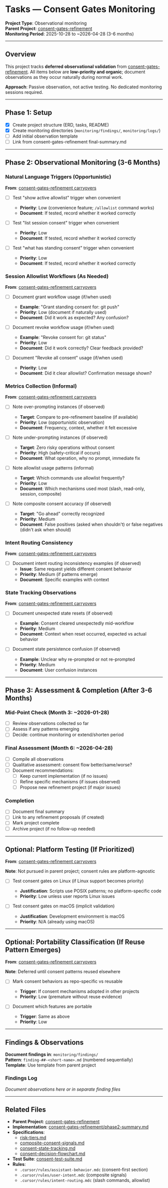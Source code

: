 # Tasks — Consent Gates Monitoring

**Project Type**: Observational monitoring  
**Parent Project**: [consent-gates-refinement](../consent-gates-refinement/)  
**Monitoring Period**: 2025-10-28 to ~2026-04-28 (3-6 months)

---

## Overview

This project tracks **deferred observational validation** from [consent-gates-refinement](../consent-gates-refinement/final-summary.md#what-was-deferred-carryovers). All items below are **low-priority and organic**; document observations as they occur naturally during normal work.

**Approach**: Passive observation, not active testing. No dedicated monitoring sessions required.

---

## Phase 1: Setup

- [x] Create project structure (ERD, tasks, README)
- [x] Create monitoring directories (`monitoring/findings/`, `monitoring/logs/`)
- [ ] Add initial observation template
- [ ] Link from consent-gates-refinement final-summary.md

---

## Phase 2: Observational Monitoring (3-6 Months)

### Natural Language Triggers (Opportunistic)

**From**: [consent-gates-refinement carryovers](../consent-gates-refinement/tasks.md#real-session-testing-low-priority)

- [ ] Test "show active allowlist" trigger when convenient
  - **Priority**: Low (convenience feature; `/allowlist` command works)
  - **Document**: If tested, record whether it worked correctly
- [ ] Test "list session consent" trigger when convenient

  - **Priority**: Low
  - **Document**: If tested, record whether it worked correctly

- [ ] Test "what has standing consent" trigger when convenient
  - **Priority**: Low
  - **Document**: If tested, record whether it worked correctly

### Session Allowlist Workflows (As Needed)

**From**: [consent-gates-refinement carryovers](../consent-gates-refinement/tasks.md#real-session-testing-low-priority)

- [ ] Document grant workflow usage (if/when used)

  - **Example**: "Grant standing consent for: git push"
  - **Priority**: Low (document if naturally used)
  - **Document**: Did it work as expected? Any confusion?

- [ ] Document revoke workflow usage (if/when used)

  - **Example**: "Revoke consent for: git status"
  - **Priority**: Low
  - **Document**: Did it work correctly? Clear feedback provided?

- [ ] Document "Revoke all consent" usage (if/when used)
  - **Priority**: Low
  - **Document**: Did it clear allowlist? Confirmation message shown?

### Metrics Collection (Informal)

**From**: [consent-gates-refinement carryovers](../consent-gates-refinement/tasks.md#metrics-collection-observational)

- [ ] Note over-prompting instances (if observed)

  - **Target**: Compare to pre-refinement baseline (if available)
  - **Priority**: Low (opportunistic observation)
  - **Document**: Frequency, context, whether it felt excessive

- [ ] Note under-prompting instances (if observed)

  - **Target**: Zero risky operations without consent
  - **Priority**: High (safety-critical if occurs)
  - **Document**: What operation, why no prompt, immediate fix

- [ ] Note allowlist usage patterns (informal)

  - **Target**: Which commands use allowlist frequently?
  - **Priority**: Low
  - **Document**: Which mechanisms used most (slash, read-only, session, composite)

- [ ] Note composite consent accuracy (if observed)
  - **Target**: "Go ahead" correctly recognized
  - **Priority**: Medium
  - **Document**: False positives (asked when shouldn't) or false negatives (didn't ask when should)

### Intent Routing Consistency

**From**: [consent-gates-refinement carryovers](../consent-gates-refinement/tasks.md#real-session-testing-low-priority)

- [ ] Document intent routing inconsistency examples (if observed)
  - **Issue**: Same request yields different consent behavior
  - **Priority**: Medium (if patterns emerge)
  - **Document**: Specific examples with context

### State Tracking Observations

**From**: [consent-gates-refinement carryovers](../consent-gates-refinement/tasks.md#metrics-collection-observational)

- [ ] Document unexpected state resets (if observed)

  - **Example**: Consent cleared unexpectedly mid-workflow
  - **Priority**: Medium
  - **Document**: Context when reset occurred, expected vs actual behavior

- [ ] Document state persistence confusion (if observed)
  - **Example**: Unclear why re-prompted or not re-prompted
  - **Priority**: Medium
  - **Document**: User confusion instances

---

## Phase 3: Assessment & Completion (After 3-6 Months)

### Mid-Point Check (Month 3: ~2026-01-28)

- [ ] Review observations collected so far
- [ ] Assess if any patterns emerging
- [ ] Decide: continue monitoring or extend/shorten period

### Final Assessment (Month 6: ~2026-04-28)

- [ ] Compile all observations
- [ ] Qualitative assessment: consent flow better/same/worse?
- [ ] Document recommendations:
  - [ ] Keep current implementation (if no issues)
  - [ ] Refine specific mechanisms (if issues observed)
  - [ ] Propose new refinement project (if major issues)

### Completion

- [ ] Document final summary
- [ ] Link to any refinement proposals (if created)
- [ ] Mark project complete
- [ ] Archive project (if no follow-up needed)

---

## Optional: Platform Testing (If Prioritized)

**From**: [consent-gates-refinement carryovers](../consent-gates-refinement/tasks.md#platform-testing-optional-scope)

**Note**: Not pursued in parent project; consent rules are platform-agnostic

- [ ] Test consent gates on Linux (if Linux support becomes priority)

  - **Justification**: Scripts use POSIX patterns; no platform-specific code
  - **Priority**: Low unless user reports Linux issues

- [ ] Test consent gates on macOS (implicit validation)
  - **Justification**: Development environment is macOS
  - **Priority**: N/A (already using macOS)

---

## Optional: Portability Classification (If Reuse Pattern Emerges)

**From**: [consent-gates-refinement carryovers](../consent-gates-refinement/tasks.md#documentation-updates-optional-scope)

**Note**: Deferred until consent patterns reused elsewhere

- [ ] Mark consent behaviors as repo-specific vs reusable

  - **Trigger**: If consent mechanisms adopted in other projects
  - **Priority**: Low (premature without reuse evidence)

- [ ] Document which features are portable
  - **Trigger**: Same as above
  - **Priority**: Low

---

## Findings & Observations

**Document findings in**: `monitoring/findings/`  
**Pattern**: `finding-##-<short-name>.md` (numbered sequentially)  
**Template**: Use template from parent project

### Findings Log

_Document observations here or in separate finding files_

---

## Related Files

- **Parent Project**: [consent-gates-refinement](../consent-gates-refinement/)
- **Implementation**: [consent-gates-refinement/phase2-summary.md](../consent-gates-refinement/phase2-summary.md)
- **Specifications**:
  - [risk-tiers.md](../consent-gates-refinement/risk-tiers.md)
  - [composite-consent-signals.md](../consent-gates-refinement/composite-consent-signals.md)
  - [consent-state-tracking.md](../consent-gates-refinement/consent-state-tracking.md)
  - [consent-decision-flowchart.md](../consent-gates-refinement/consent-decision-flowchart.md)
- **Test Suite**: [consent-test-suite.md](../consent-gates-refinement/consent-test-suite.md)
- **Rules**:
  - `.cursor/rules/assistant-behavior.mdc` (consent-first section)
  - `.cursor/rules/user-intent.mdc` (composite signals)
  - `.cursor/rules/intent-routing.mdc` (slash commands, allowlist)
